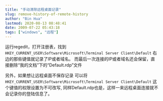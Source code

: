 ```yaml
---
title: "手动清除远程桌面记录"
slug: remove-history-of-remote-history
author: "Bin Hua"
lastmod: 2020-08-13 08:48:41
date: 2009-07-22 05:43:18
tags: ["windows", "远程"]
---
```


运行regedit，打开注册表，找到 `HKEY_CURRENT_USER\Software\Microsoft\Terminal Server Client\Default`
右边的那些键值就记录了IP或者域名。 而最后一次连接的IP或者域名还会保留，直接删除“我的文档”下的“Default.rdp”文件

另外，如果想让远程桌面不保存记录 可以将 `HKEY_CURRENT_USER\Software\Microsoft\Terminal Server Client\Default`
这个键值的权限设置为不可改写, 同样Default.rdp也是，这样一来远程桌面连接就不会记录你的登陆信息了。